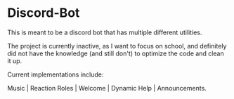 # Discord-Bot
 
This is meant to be a discord bot that has multiple different utilities.

The project is currently inactive, as I want to focus on school, and definitely did not have the knowledge (and still don't) to optimize the code and clean it up.

Current implementations include:

Music | Reaction Roles | Welcome | Dynamic Help | Announcements.

